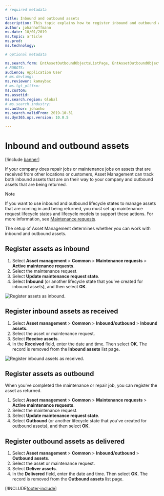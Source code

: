 ```yaml
---
# required metadata

title: Inbound and outbound assets
description: This topic explains how to register inbound and outbound assets in Asset Management.
author: johanhoffmann
ms.date: 10/01/2019
ms.topic: article
ms.prod: 
ms.technology: 

# optional metadata

ms.search.form: EntAssetOutboundObjectsListPage, EntAssetOutboundObjectsDeliver, EntAssetInboundObjectsListPage, EntAssetInboundObjectsRecieve 
# ROBOTS: 
audience: Application User
# ms.devlang: 
ms.reviewer: kamaybac
# ms.tgt_pltfrm: 
ms.custom: 
ms.assetid: 
ms.search.region: Global
# ms.search.industry: 
ms.author: johanho
ms.search.validFrom: 2019-10-31
ms.dyn365.ops.version: 10.0.5

---
```


# Inbound and outbound assets

[!include [banner](../../includes/banner.md)]

 

If your company does repair jobs or maintenance jobs on assets that are received from other locations or customers, Asset Management can track both inbound assets that are on their way to your company and outbound assets that are being returned.

> [!NOTE]
> If you want to use inbound and outbound lifecycle states to manage assets that are coming in and being returned, you must set up maintenance request lifecycle states and lifecycle models to support these actions. For more information, see [Maintenance requests](../setup-for-maintenance-requests/requests.md).

The setup of Asset Management determines whether you can work with inbound and outbound assets.

## Register assets as inbound

1. Select **Asset management** \> **Common** \> **Maintenance requests** \> **Active maintenance requests**.
2. Select the maintenance request.
3. Select **Update maintenance request state**.
4. Select **Inbound** (or another lifecycle state that you've created for inbound assets), and then select **OK**.

![Register assets as inbound.](media/07-manage-maintenance-requests.png)

## Register inbound assets as received

1. Select **Asset management** \> **Common** \> **Inbound/outbound** \> **Inbound assets**.
2. Select the asset or maintenance request.
3. Select **Receive assets**.
4. In the **Received** field, enter the date and time. Then select **OK**. The record is removed from the **Inbound assets** list page.

![Register inbound assets as received.](media/08-manage-maintenance-requests.png)

## Register assets as outbound

When you've completed the maintenance or repair job, you can register the asset as returned.

1. Select **Asset management** \> **Common** \> **Maintenance requests** \> **Active maintenance requests**.
2. Select the maintenance request.
3. Select **Update maintenance request state**.
4. Select **Outbound** (or another lifecycle state that you've created for outbound assets), and then select **OK**.

## Register outbound assets as delivered

1. Select **Asset management** \> **Common** \> **Inbound/outbound** \> **Outbound assets**.
2. Select the asset or maintenance request.
3. Select **Deliver assets**.
4. In the **Delivered** field, enter the date and time. Then select **OK**. The record is removed from the **Outbound assets** list page.


[!INCLUDE[footer-include](../../../includes/footer-banner.md)]